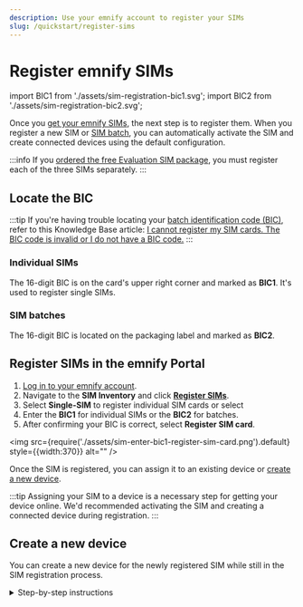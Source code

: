 ```yaml
---
description: Use your emnify account to register your SIMs
slug: /quickstart/register-sims
---
```


# Register emnify SIMs

import BIC1 from './assets/sim-registration-bic1.svg';
import BIC2 from './assets/sim-registration-bic2.svg';

Once you [get your emnify SIMs](/quickstart/order-sims), the next step is to register them.
When you register a new SIM or [SIM batch](/glossary#sim-batch), you can automatically activate the SIM and create connected devices using the default configuration.

:::info
If you [ordered the free Evaluation SIM package](/quickstart), you must register each of the three SIMs separately.
:::

## Locate the BIC

:::tip
If you're having trouble locating your [batch identification code (BIC)](/glossary#bic), refer to this Knowledge Base article: [I cannot register my SIM cards. The BIC code is invalid or I do not have a BIC code.](https://support.emnify.com/hc/en-us/articles/360019254640-I-cannot-register-my-SIM-cards-The-BIC-code-is-invalid-or-I-do-not-have-a-BIC-code)
:::

### Individual SIMs

The 16-digit BIC is on the card's upper right corner and marked as **BIC1**.
It's used to register single SIMs.

<BIC1 alt="" />

### SIM batches

The 16-digit BIC is located on the packaging label and marked as **BIC2**.

<BIC2 alt="" />

## Register SIMs in the emnify Portal

1. [Log in to your emnify account](https://portal.emnify.com/sign).  
1. Navigate to the **SIM Inventory** and click [**Register SIMs**](https://portal.emnify.com/sim-registration).
1. Select **Single-SIM** to register individual SIM cards or select 
1. Enter the **BIC1** for individual SIMs or the **BIC2** for batches.
1. After confirming your BIC is correct, select **Register SIM card**.

<img
  src={require('./assets/sim-enter-bic1-register-sim-card.png').default}
  style={{width:370}} alt=""
/>

Once the SIM is registered, you can assign it to an existing device or [create a new device](#create-a-new-device).

:::tip
Assigning your SIM to a device is a necessary step for getting your device online.
We'd recommended activating the SIM and creating a connected device during registration.
:::

## Create a new device

You can create a new device for the newly registered SIM while still in the SIM registration process.

<!-- markdownlint-disable MD029 -->
<details className="custom-details-example">
  <summary>Step-by-step instructions</summary>

  1. After your SIM is registered, select **Create device**.

  <img
    src={require('./assets/sim-registered-create-device.png').default}
    style={{width:575}} alt=""
  />

  2. In **Create a new device**, replace **Add Device name** with an appropriate name for the new device and assign a **Service policy** and **Coverage policy**.

  <img
    src={require('./assets/sim-create-new-device.png').default}
    style={{width:475}} alt=""
  />

  3. Inspect your choices for device name and tags, then select **Create device**.

  <img
    src={require('./assets/sim-create-new-device-with-name-tags.png').default}
    style={{width:475}} alt=""
  />

  4. If you plan on using your device right away, select **Activate**. 
  Otherwise, select **Leave disabled**.

  :::caution
  A monthly cost is charged for each connected device.
  :::

  <img
    src={require('./assets/sim-create-and-activate.png').default}
    style={{width:475}} alt=""
  />

  5. Once created, your device should be ready to go online if it's [configured with the correct APN](/apn-configuration) and data roaming is enabled.

  <img
    src={require('./assets/sim-apn-setup.png').default}
    style={{width:610}} alt=""
  />

</details>
